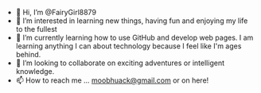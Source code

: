 - 👋 Hi, I’m @FairyGirl8879
- 👀 I’m interested in learning new things, having fun and enjoying my life to the fullest
- 🌱 I’m currently learning how to use GitHub and develop web pages. I am learning anything I can about technology because I feel like I'm ages behind.
- 💞️ I’m looking to collaborate on exciting adventures or intelligent knowledge.
- 📫 How to reach me ... moobhuack@gmail.com or on here!

<!---
FairyGirl8879/FairyGirl8879 is a ✨ special ✨ repository because its `README.md` (this file) appears on your GitHub profile.
You can click the Preview link to take a look at your changes.
--->
